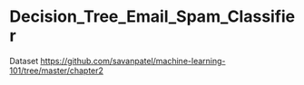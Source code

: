 # Decision_Tree_Email_Spam_Classifier
Dataset https://github.com/savanpatel/machine-learning-101/tree/master/chapter2
